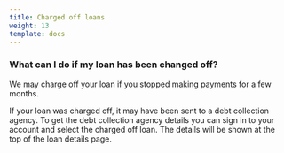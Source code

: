 ```yaml
---
title: Charged off loans
weight: 13
template: docs
---
```


###  What can I do if my loan has been changed off?

We may charge off your loan if you stopped making payments for a few months.

If your loan was charged off, it may have been sent to a debt collection agency. To get the debt collection agency details you can sign in to your account and select the charged off loan. The details will be shown at the top of the loan details page.
